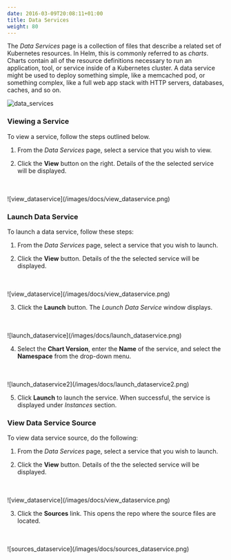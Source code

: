 ```yaml
---
date: 2016-03-09T20:08:11+01:00
title: Data Services
weight: 80
---
```


The *Data Services* page is a collection of files that describe a related set of Kubernetes resources. In Helm, this is commonly referred to as *charts*. Charts contain all of the resource definitions necessary to run an application, tool, or service inside of a Kubernetes cluster. A data service might be used to deploy something simple, like a memcached pod, or something complex, like a full web app stack with HTTP servers, databases, caches, and so on.

![data_services](/images/docs/data_services.png)

### Viewing a Service

To view a service, follow the steps outlined below.

1. From the *Data Services* page, select a service that you wish to view.

2. Click the **View** button on the right. Details of the the selected service will be displayed.
<br />
<br />
    ![view_dataservice](/images/docs/view_dataservice.png)

### Launch Data Service

To launch a data service, follow these steps:

1. From the *Data Services* page, select a service that you wish to launch.

2. Click the **View** button. Details of the the selected service will be displayed.
<br />
<br />
    ![view_dataservice](/images/docs/view_dataservice.png)

3. Click the **Launch** button. The *Launch Data Service* window displays.
<br />
<br />
    ![launch_dataservice](/images/docs/launch_dataservice.png)

4. Select the **Chart Version**, enter the **Name** of the service, and select the **Namespace** from the drop-down menu.
<br />
<br />
    ![launch_dataservice2](/images/docs/launch_dataservice2.png)

5. Click **Launch** to launch the service. When successful, the service is displayed under *Instances* section.

### View Data Service Source

To view data service source, do the following:

1. From the *Data Services* page, select a service that you wish to launch.

2. Click the **View** button. Details of the the selected service will be displayed.
<br />
<br />
    ![view_dataservice](/images/docs/view_dataservice.png)

3. Click the **Sources** link. This opens the repo where the source files are located.
<br />
<br />
    ![sources_dataservice](/images/docs/sources_dataservice.png)
